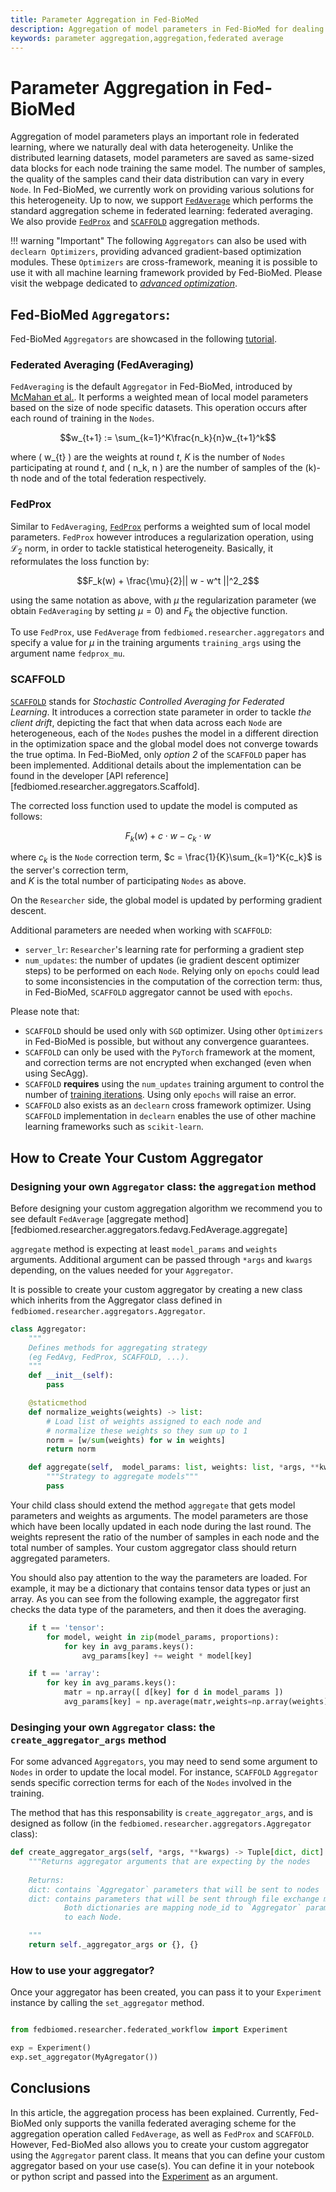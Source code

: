 ```yaml
---
title: Parameter Aggregation in Fed-BioMed
description: Aggregation of model parameters in Fed-BioMed for dealing with data heterogeneity.
keywords: parameter aggregation,aggregation,federated average
---
```



# Parameter Aggregation in Fed-BioMed

Aggregation of model parameters plays an important role in federated learning, where we naturally deal with data 
heterogeneity. Unlike the distributed learning datasets, model parameters are saved as same-sized data blocks for 
each node training the same model. The number of samples, the quality of the samples cand their data distribution can vary in every `Node`. 
In Fed-BioMed, we currently work on providing various solutions for this heterogeneity. Up to now, we support 
[`FedAverage`](https://arxiv.org/abs/1602.05629) which performs the standard aggregation scheme in federated learning: federated averaging. We also provide [`FedProx`](https://arxiv.org/abs/1812.06127) and [`SCAFFOLD`](https://arxiv.org/pdf/2207.06343.pdf) aggregation methods.

!!! warning "Important"
    The following `Aggregators` can also be used with `declearn Optimizers`, providing advanced gradient-based optimization modules.
    These `Optimizers` are cross-framework, meaning it is possible to use it with all machine learning framework provided by Fed-BioMed. Please visit the webpage dedicated to [*advanced optimization*](../../advanced-optimization).
 
## Fed-BioMed `Aggregators`:

Fed-BioMed `Aggregators` are showcased in the following [tutorial](../tutorials/pytorch/05-aggregation-in-fed-biomed). 

### Federated Averaging (FedAveraging)

`FedAveraging` is the default `Aggregator` in Fed-BioMed, introduced by [McMahan et al.](https://arxiv.org/abs/1602.05629). It 
performs a weighted mean of local model parameters based on the size of node specific datasets. This operation 
occurs after each round of training in the `Nodes`.

$$w_{t+1} := \sum_{k=1}^K\frac{n_k}{n}w_{t+1}^k$$

where \( w_{t} \) are the weights at round $t$, $K$ is the number of `Nodes` participating at round $t$, and \( n_k, n \) 
are the number of samples of the \(k\)-th node and of the total federation respectively. 

### FedProx

Similar to `FedAveraging`, [`FedProx`](https://arxiv.org/abs/1812.06127) performs a weighted sum of local model parameters. 
`FedProx` however introduces a regularization operation, using $\mathcal{L}_2$ norm, in order to tackle statistical heterogeneity. 
Basically, it reformulates the loss function by:

$$F_k(w) + \frac{\mu}{2}|| w - w^t ||^2_2$$ 

using the same notation as above, with $\mu$ the regularization parameter (we obtain `FedAveraging` by setting $\mu=0$) and $F_k$ the objective function.

To use `FedProx`, use `FedAverage` from `fedbiomed.researcher.aggregators` and specify a value for $\mu$ in the training 
arguments `training_args` using the argument name `fedprox_mu`.


### SCAFFOLD

[`SCAFFOLD`](https://arxiv.org/pdf/2207.06343.pdf) stands for *Stochastic Controlled Averaging for Federated Learning*. 
It introduces a correction state parameter in order to tackle *the client drift*, depicting the fact that when data 
across each `Node` are heterogeneous, each of the `Nodes` pushes the model in a different direction in the optimization 
space and the global model does not converge towards the true optima. 
In Fed-BioMed, only *option 2* of the `SCAFFOLD` paper has been implemented. 
Additional details about the implementation can be found in the developer 
[API reference][fedbiomed.researcher.aggregators.Scaffold].

The corrected loss function used to update the model is computed as follows:

$$F_k(w) + c \cdot w - c_k \cdot w$$

where $c_k$ is the `Node` correction term,  $c = \frac{1}{K}\sum_{k=1}^K{c_k}$ is the server's correction term,  
and $K$ is the total number of participating `Nodes` as above. 

On the `Researcher` side, the global model is updated by performing gradient descent.

Additional parameters are needed when working with `SCAFFOLD`: 

 - `server_lr`: `Researcher`'s learning rate for performing a gradient step
 - `num_updates`: the number of updates (ie gradient descent optimizer steps) to be performed on each `Node`. Relying only on `epochs` could lead to some inconsistencies in the computation of the correction term: thus, in Fed-BioMed, `SCAFFOLD` aggregator cannot be used with `epochs`.

Please note that:

 - `SCAFFOLD` should be used only with `SGD` optimizer. Using other `Optimizers` in Fed-BioMed is possible, but without any convergence guarantees.
 - `SCAFFOLD` can only be used with the `PyTorch` framework at the moment, and correction terms are not encrypted when exchanged (even when using SecAgg).
 - `SCAFFOLD` **requires** using the `num_updates` training argument to control the number of [training iterations](./experiment.md#controlling-the-number-of-training-loop-iterations). Using only `epochs` will raise an error.
 - `SCAFFOLD` also exists as an `declearn` cross framework optimizer. Using `SCAFFOLD` implementation in `declearn` enables the use of other machine learning frameworks such as `scikit-learn`.


## How to Create Your Custom Aggregator

### Designing your own `Aggregator` class: the `aggregation` method

Before designing your custom aggregation algorithm we recommend you to see default `FedAverage` 
[aggregate method][fedbiomed.researcher.aggregators.fedavg.FedAverage.aggregate]


`aggregate` method is expecting at least `model_params` and `weights` arguments. Additional argument can be passed 
through `*args` and `kwargs` depending, on the values needed for your `Aggregator`.

It is possible to create your custom aggregator by creating a new class which inherits from the Aggregator class 
defined in `fedbiomed.researcher.aggregators.Aggregator`.

```python
class Aggregator:
    """
    Defines methods for aggregating strategy
    (eg FedAvg, FedProx, SCAFFOLD, ...).
    """
    def __init__(self):
        pass

    @staticmethod
    def normalize_weights(weights) -> list:
        # Load list of weights assigned to each node and
        # normalize these weights so they sum up to 1
        norm = [w/sum(weights) for w in weights]
        return norm

    def aggregate(self,  model_params: list, weights: list, *args, **kwargs) -> Dict: # pragma: no cover
        """Strategy to aggregate models"""
        pass

```

Your child class should extend the method `aggregate` that gets model parameters and weights as arguments. The model 
parameters are those which have been locally updated in each node during the last round. The weights represent the 
ratio of the number of samples in each node and the total number of samples. Your custom aggregator class should return 
aggregated parameters.

You should also pay attention to the way the parameters are loaded. For example, it may be a dictionary that contains 
tensor data types or just an array. As you can see from the following example, the aggregator first checks the data 
type of the parameters, and then it does the averaging.

```python
    if t == 'tensor':
        for model, weight in zip(model_params, proportions):
            for key in avg_params.keys():
                avg_params[key] += weight * model[key]

    if t == 'array':
        for key in avg_params.keys():
            matr = np.array([ d[key] for d in model_params ])
            avg_params[key] = np.average(matr,weights=np.array(weights),axis=0)
```

### Desinging your own `Aggregator` class: the `create_aggregator_args` method

For some advanced `Aggregators`, you may need to send some argument to `Nodes` in order to update the local model. For instance,
`SCAFFOLD` `Aggregator` sends specific correction terms for each of the `Nodes` involved in the training. 

The method that has this responsability is `create_aggregator_args`, and is designed as follow (in the `fedbiomed.researcher.aggregators.Aggregator` class):

```python
def create_aggregator_args(self, *args, **kwargs) -> Tuple[dict, dict]:
    """Returns aggregator arguments that are expecting by the nodes
    
    Returns:
    dict: contains `Aggregator` parameters that will be sent to nodes 
    dict: contains parameters that will be sent through file exchange message.
            Both dictionaries are mapping node_id to `Aggregator` parameters specific 
            to each Node.

    """
    return self._aggregator_args or {}, {}
```


### How to use your aggregator?

Once your aggregator has been created, you can pass it to your `Experiment` instance by calling the `set_aggregator` method.

```python

from fedbiomed.researcher.federated_workflow import Experiment

exp = Experiment()
exp.set_aggregator(MyAgregator())
```

## Conclusions

In this article, the aggregation process has been explained. Currently, Fed-BioMed only supports the vanilla federated 
averaging scheme for the aggregation operation called `FedAverage`, as well as `FedProx` and `SCAFFOLD`. However, Fed-BioMed also allows you to create 
your custom aggregator using the `Aggregator` parent class. It means that you can define your custom aggregator based 
on your use case(s). You can define it in your notebook or python script and passed into the 
[Experiment](./experiment.md) as an argument.
